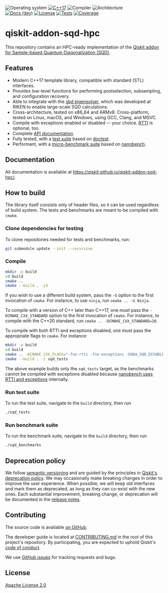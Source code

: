 ![Operating system](https://img.shields.io/badge/%F0%9F%92%BB%20OS-Linux%20%7C%20macOS%20%7C%20Windows-informational)
[![C++17](https://img.shields.io/badge/C++17%20or%20later-%2300599C.svg?logo=c%2B%2B&logoColor=white)](#)
![Compiler](https://img.shields.io/badge/%F0%9F%94%A8%20Compiler-GCC%20%7C%20Clang%20%7C%20MSVC-informational)
![Architecture](https://img.shields.io/badge/%E2%9A%99%EF%B8%8F%20Platform-x86_64%20%7C%20ARMv8-informational)
<br/>
[![Docs (dev)](https://img.shields.io/badge/%F0%9F%93%84%20Docs-stable-blue.svg)](https://qiskit.github.io/qiskit-addon-sqd-hpc/)
[![License](https://img.shields.io/github/license/Qiskit/qiskit-addon-sqd-hpc?label=License)](LICENSE.txt)
[![Tests](https://github.com/Qiskit/qiskit-addon-sqd-hpc/actions/workflows/test_latest_versions.yml/badge.svg)](https://github.com/Qiskit/qiskit-addon-sqd-hpc/actions/workflows/test_latest_versions.yml)
[![Coverage](https://coveralls.io/repos/github/Qiskit/qiskit-addon-sqd-hpc/badge.svg?branch=main)](https://coveralls.io/github/Qiskit/qiskit-addon-sqd-hpc?branch=main)

# qiskit-addon-sqd-hpc

This repository contains an HPC-ready implementation of the [Qiskit addon for Sample-based Quantum Diagonalization (SQD)](https://github.com/Qiskit/qiskit-addon-sqd).

## Features

- Modern C++17 template library, compatible with standard (STL) interfaces.
- Provides low-level functions for performing postselection, subsampling, and configuration recovery.
- Able to integrate with the [sbd eigensolver](https://github.com/r-ccs-cms/sbd), which was developed at RIKEN to enable large-scale SQD calculations.
- Cross-architecture, tested on x86_64 and ARMv8.  Cross-platform, tested on Linux, macOS, and Windows, using GCC, Clang, and MSVC.
- Compile with exceptions enabled or disabled -- your choice.  [RTTI](https://en.wikipedia.org/wiki/Run-time_type_information) is optional, too.
- Complete [API documentation](https://qiskit.github.io/qiskit-addon-sqd-hpc/).
- Fully tested, with a [test suite](test/) based on [doctest](https://github.com/doctest/doctest).
- Performant, with a [micro-benchmark suite](benchmark/) based on [nanobench](https://github.com/martinus/nanobench).

## Documentation

All documentation is available at https://qiskit.github.io/qiskit-addon-sqd-hpc/.

## How to build

The library itself consists only of header files, so it can be used regardless of build system.  The tests and benchmarks are meant to be compiled with `cmake`.

### Clone dependencies for testing

To clone repositories needed for tests and benchmarks, run:

```sh
git submodule update --init --recursive
```

### Compile

```sh
mkdir -p build
cd build
cmake ..
cmake --build . -j4
```

If you wish to use a different build system, pass the `-G` option to the first invocation of `cmake`.  For instance, to use `ninja`, run `cmake .. -G Ninja`.

To compile with a version of C++ later than C++17, one must pass the `-DCMAKE_CXX_STANDARD` option to the first invocation of `cmake`.  For instance, to compile with the C++20 standard, run `cmake .. -DCMAKE_CXX_STANDARD=20`.

To compile with both RTTI and exceptions disabled, one must pass the appropriate flags to `cmake`.  For instance:

```sh
mkdir -p build
cd build
cmake .. -DCMAKE_CXX_FLAGS="-fno-rtti -fno-exceptions -DQKA_SQD_DISABLE_EXCEPTIONS=1 -DDOCTEST_CONFIG_NO_EXCEPTIONS_BUT_WITH_ALL_ASSERTS"
cmake --build . -t sqd_tests
```

The above example builds only the `sqd_tests` target, as the benchmarks cannot be compiled with exceptions disabled because [nanobench uses RTTI and exceptions](https://github.com/martinus/nanobench/pull/125) internally.

### Run test suite

To run the test suite, navigate to the `build` directory, then run

```sh
./sqd_tests
```

### Run benchmark suite

To run the benchmark suite, navigate to the `build` directory, then run

```sh
./sqd_benchmarks
```

## Deprecation policy

We follow [semantic versioning](https://semver.org/) and are guided by the principles in
[Qiskit's deprecation policy](https://github.com/Qiskit/qiskit/blob/main/DEPRECATION.md).
We may occasionally make breaking changes in order to improve the user experience.
When possible, we will keep old interfaces and mark them as deprecated, as long as they can co-exist with the
new ones.
Each substantial improvement, breaking change, or deprecation will be documented in the
[release notes](https://qiskit.github.io/qiskit-addon-sqd-hpc/release-notes.html).

## Contributing

The source code is available [on GitHub](https://github.com/Qiskit/qiskit-addon-sqd-hpc).

The developer guide is located at [CONTRIBUTING.md](https://github.com/Qiskit/qiskit-addon-sqd-hpc/blob/main/CONTRIBUTING.md)
in the root of this project's repository.
By participating, you are expected to uphold Qiskit's [code of conduct](https://github.com/Qiskit/qiskit/blob/main/CODE_OF_CONDUCT.md).

We use [GitHub issues](https://github.com/Qiskit/qiskit-addon-sqd-hpc/issues) for tracking requests and bugs.

## License

[Apache License 2.0](LICENSE.txt)
